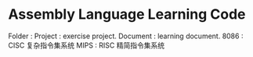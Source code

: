 # Assembly Language Learning Code
Folder      :   Project : exercise project.
                Document : learning document.
                8086 : CISC 复杂指令集系统
                MIPS : RISC 精简指令集系统